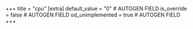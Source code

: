 +++
title = "cpu"
[extra]
default_value = "0" # AUTOGEN FIELD
is_override = false # AUTOGEN FIELD
od_unimplemented = true # AUTOGEN FIELD
+++